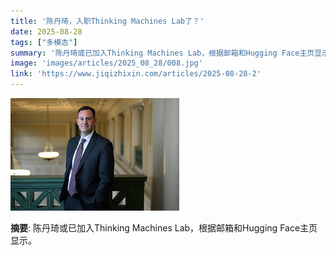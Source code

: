 ```yaml
---
title: '陈丹琦，入职Thinking Machines Lab了？'
date: 2025-08-28
tags: ["多模态"]
summary: '陈丹琦或已加入Thinking Machines Lab，根据邮箱和Hugging Face主页显示。'
image: 'images/articles/2025_08_28/008.jpg'
link: 'https://www.jiqizhixin.com/articles/2025-08-28-2'
---
```

![陈丹琦，入职Thinking Machines Lab了？](images/articles/2025_08_28/008.jpg)

**摘要**: 陈丹琦或已加入Thinking Machines Lab，根据邮箱和Hugging Face主页显示。
